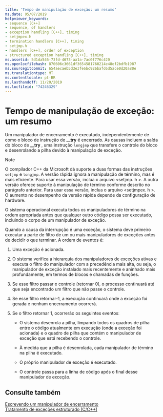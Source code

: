 ```yaml
---
title: 'Tempo de manipulação de exceção: um resumo'
ms.date: 05/07/2019
helpviewer_keywords:
- sequence [C++]
- sequence, of handlers
- exception handling [C++], timing
- setjmpex.h
- termination handlers [C++], timing
- setjmp.h
- handlers [C++], order of exception
- structured exception handling [C++], timing
ms.assetid: 5d1da546-73fd-4673-aa1a-7ac0f776c420
ms.openlocfilehash: 870606c3661df3654581760214e48ef2bdfb1987
ms.sourcegitcommit: 654aecaeb5d3e3fe6bc926bafd6d5ace0d20a80e
ms.translationtype: MT
ms.contentlocale: pt-BR
ms.lasthandoff: 11/20/2019
ms.locfileid: "74246329"
---
```

# <a name="timing-of-exception-handling-a-summary"></a>Tempo de manipulação de exceção: um resumo

Um manipulador de encerramento é executado, independentemente de como o bloco de instrução de **__try** é encerrado. As causas incluem a saída do bloco de **__try** , uma instrução `longjmp` que transfere o controle do bloco e desenrolando a pilha devido à manipulação de exceção.

> [!NOTE]
>  O compilador C++ da Microsoft dá suporte a duas formas das instruções `setjmp` e `longjmp`. A versão rápida ignora a manipulação de término, mas é mais eficiente. Para usar essa versão, inclua o arquivo \<setjmp. h >. A outra versão oferece suporte à manipulação de término conforme descrito no parágrafo anterior. Para usar essa versão, inclua o arquivo \<setjmpex. h >. O aumento no desempenho da versão rápida depende da configuração de hardware.

O sistema operacional executa todos os manipuladores de término na ordem apropriada antes que qualquer outro código possa ser executado, incluindo o corpo de um manipulador de exceção.

Quando a causa da interrupção é uma exceção, o sistema deve primeiro executar a parte de filtro de um ou mais manipuladores de exceções antes de decidir o que terminar. A ordem de eventos é:

1. Uma exceção é acionada.

1. O sistema verifica a hierarquia dos manipuladores de exceções ativas e executa o filtro do manipulador com a precedência mais alta, ou seja, o manipulador de exceção instalado mais recentemente e aninhado mais profundamente, em termos de blocos e chamadas de funções.

1. Se esse filtro passar o controle (retornar 0), o processo continuará até que seja encontrado um filtro que não passe o controle.

1. Se esse filtro retornar-1, a execução continuará onde a exceção foi gerada e nenhum encerramento ocorrerá.

1. Se o filtro retornar 1, ocorrerão os seguintes eventos:

   - O sistema desenrola a pilha, limpando todos os quadros de pilha entre o código atualmente em execução (onde a exceção foi acionada) e o quadro de pilha que contém o manipulador de exceção que está recebendo o controle.

   - À medida que a pilha é desenrolada, cada manipulador de término na pilha é executado.

   - O próprio manipulador de exceção é executado.

   - O controle passa para a linha de código após o final desse manipulador de exceção.

## <a name="see-also"></a>Consulte também

[Escrevendo um manipulador de encerramento](../cpp/writing-a-termination-handler.md)<br/>
[Tratamento de exceções estruturado (C/C++)](../cpp/structured-exception-handling-c-cpp.md)